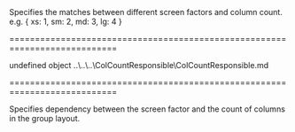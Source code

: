 <!--**
/*-------------------------------------------
    Auto-generated file. Do not modify.
-------------------------------------------

**-->
<!--d-->Specifies the matches between different screen factors and column count. e.g. { xs: 1, sm: 2, md: 3, lg: 4 }<!--/d-->
===========================================================================
<!--default-->undefined<!--/default-->
<!--type-->object<!--/type-->
<!--inherits-->..\..\..\ColCountResponsible\ColCountResponsible.md<!--/inherits-->
===========================================================================

<!--shortDescription-->
Specifies dependency between the screen factor and the count of columns in the group layout.
<!--/shortDescription-->

<!--fullDescription-->

<!--/fullDescription-->